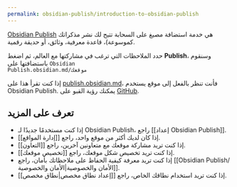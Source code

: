 ```yaml
---
permalink: obsidian-publish/introduction-to-obsidian-publish
---
```


[Obsidian Publish](https://obsidian.md/publish) هي خدمة استضافة مصيغ على السحابة تتيح لك نشر مذكراتك كموسوعة)، قاعدة معرفية، وثائق، أو حديقة رقمية.

حدد الملاحظات التي ترغب في مشاركتها مع العالم، ثم اضغط **Publish**، وسنقوم باستضافتها على <code dir="ltr">Obsidian Publish.obsidian.md/موقعك</code>

إذا كنت تقرأ هذا على [publish.obsidian.md](https://publish.obsidian.md/help-ar)، فأنت تنظر بالفعل إلى موقع يستخدم Obsidian Publish. يمكنك رؤية القبو على [GitHub](https://github.com/obsidianmd/obsidian-help).

## تعرف على المزيد

- إذا كنت مستخدمًا جديدًا لـ Obsidian Publish، راجع [[إعداد Obsidian Publish]].
- إذا كان لديك أكثر من موقع واحد، راجع [[إدارة المواقع]].
- إذا كنت تريد مشاركة موقعك مع متعاونين آخرين، راجع [[التعاون]].
- إذا كنت تريد تخصيص شكل موقعك، راجع [[تخصيص موقعك]].
- إذا كنت تريد معرفة كيفية الحفاظ على ملاحظاتك بأمان، راجع [[Obsidian Publish/الأمان والخصوصية|الأمان والخصوصية]].
- إذا كنت تريد استخدام نطاقك الخاص، راجع [[إعداد نطاق مخصص|نطاق مخصص]].
